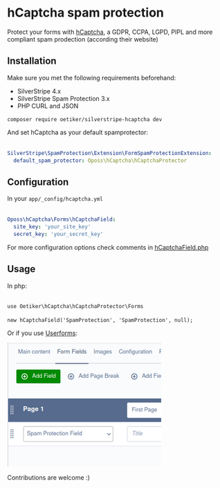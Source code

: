 # hCaptcha spam protection

Protect your forms with [hCaptcha](https://www.hcaptcha.com/), a GDPR, CCPA, LGPD, PIPL and more compliant spam prodection
(according their website) 

## Installation

Make sure you met the following requirements beforehand:

- SilverStripe 4.x
- SilverStripe Spam Protection 3.x
- PHP CURL and JSON

```
composer require oetiker/silverstripe-hcaptcha dev
```

And set hCaptcha as your default spamprotector:

```yaml

SilverStripe\SpamProtection\Extension\FormSpamProtectionExtension:
  default_spam_protector: Oposs\hCaptcha\hCaptchaProtector

```

## Configuration

In  your `app/_config/hcaptcha.yml`

```yaml

Oposs\hCaptcha\Forms\hCaptchaField:
  site_key: 'your_site_key'
  secret_key: 'your_secret_key'

```

For more configuration options check comments in [hCaptchaField.php](src/Froms/hCaptchaField.php)

## Usage

In php:

```injectablephp

use Oetiker\hCaptcha\hCaptchaProtector\Forms

new hCaptchaField('SpamProtection', 'SpamProtection', null);

```

Or if you use [Userforms](https://github.com/silverstripe/silverstripe-userforms):

![img.png](img/img.png)


Contributions are welcome :)
